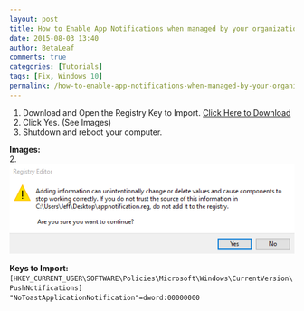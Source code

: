 ```yaml
---
layout: post
title: How to Enable App Notifications when managed by your organization
date: 2015-08-03 13:40
author: BetaLeaf
comments: true
categories: [Tutorials]
tags: [Fix, Windows 10]
permalink: /how-to-enable-app-notifications-when-managed-by-your-organization/
---
```

1. Download and Open the Registry Key to Import. [Click Here to Download](https://dl.dropboxusercontent.com/u/350004313/cdn/dl/appnotification.reg?dl=1")
2. Click Yes. (See Images)
3. Shutdown and reboot your computer.

**Images:**  
2. ![Screenshot](../i/42wx5JC.png)

<strong>Keys to Import:</strong>  
```[HKEY_CURRENT_USER\SOFTWARE\Policies\Microsoft\Windows\CurrentVersion\PushNotifications]```  
```"NoToastApplicationNotification"=dword:00000000```